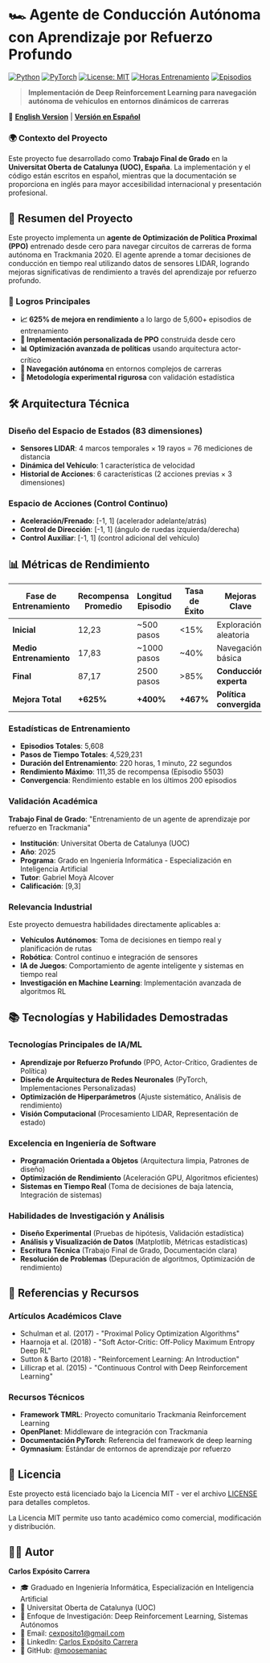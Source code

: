 # 🏎️ Agente de Conducción Autónoma con Aprendizaje por Refuerzo Profundo

[![Python](https://img.shields.io/badge/python-v3.8+-blue.svg)](https://www.python.org/downloads/)
[![PyTorch](https://img.shields.io/badge/PyTorch-v1.9+-red.svg)](https://pytorch.org/)
[![License: MIT](https://img.shields.io/badge/License-MIT-yellow.svg)](https://opensource.org/licenses/MIT)
[![Horas Entrenamiento](https://img.shields.io/badge/Horas%20Entrenamiento-220+-green.svg)]()
[![Episodios](https://img.shields.io/badge/Episodios-5600+-brightgreen.svg)]()

> **Implementación de Deep Reinforcement Learning para navegación autónoma de vehículos en entornos dinámicos de carreras**

📖 **[English Version](README.md)** | **[Versión en Español](README_ES.md)**

### 🌍 Contexto del Proyecto
Este proyecto fue desarrollado como **Trabajo Final de Grado** en la **Universitat Oberta de Catalunya (UOC), España**. La implementación y el código están escritos en español, mientras que la documentación se proporciona en inglés para mayor accesibilidad internacional y presentación profesional.

## 🚀 Resumen del Proyecto

Este proyecto implementa un **agente de Optimización de Política Proximal (PPO)** entrenado desde cero para navegar circuitos de carreras de forma autónoma en Trackmania 2020. El agente aprende a tomar decisiones de conducción en tiempo real utilizando datos de sensores LIDAR, logrando mejoras significativas de rendimiento a través del aprendizaje por refuerzo profundo.

### 🎯 Logros Principales
- **📈 625% de mejora en rendimiento** a lo largo de 5,600+ episodios de entrenamiento
- **🧠 Implementación personalizada de PPO** construida desde cero
- **📊 Optimización avanzada de políticas** usando arquitectura actor-crítico
- **🏁 Navegación autónoma** en entornos complejos de carreras
- **🔬 Metodología experimental rigurosa** con validación estadística

## 🛠️ Arquitectura Técnica

### Diseño del Espacio de Estados (83 dimensiones)
- **Sensores LIDAR**: 4 marcos temporales × 19 rayos = 76 mediciones de distancia
- **Dinámica del Vehículo**: 1 característica de velocidad
- **Historial de Acciones**: 6 características (2 acciones previas × 3 dimensiones)

### Espacio de Acciones (Control Continuo)
- **Aceleración/Frenado**: [-1, 1] (acelerador adelante/atrás)
- **Control de Dirección**: [-1, 1] (ángulo de ruedas izquierda/derecha)
- **Control Auxiliar**: [-1, 1] (control adicional del vehículo)

## 📊 Métricas de Rendimiento

| Fase de Entrenamiento | Recompensa Promedio | Longitud Episodio | Tasa de Éxito | Mejoras Clave |
|----------------------|--------------------|--------------------|---------------|---------------|
| **Inicial** | 12,23 | ~500 pasos | <15% | Exploración aleatoria |
| **Medio Entrenamiento** | 17,83 | ~1000 pasos | ~40% | Navegación básica |
| **Final** | 87,17 | 2500 pasos | >85% | **Conducción experta** |
| **Mejora Total** | **+625%** | **+400%** | **+467%** | **Política convergida** |

### Estadísticas de Entrenamiento
- **Episodios Totales**: 5,608
- **Pasos de Tiempo Totales**: 4,529,231
- **Duración del Entrenamiento**: 220 horas, 1 minuto, 22 segundos
- **Rendimiento Máximo**: 111,35 de recompensa (Episodio 5503)
- **Convergencia**: Rendimiento estable en los últimos 200 episodios

### Validación Académica
**Trabajo Final de Grado**: "Entrenamiento de un agente de aprendizaje por refuerzo en Trackmania"
- **Institución**: Universitat Oberta de Catalunya (UOC)
- **Año**: 2025
- **Programa**: Grado en Ingeniería Informática - Especialización en Inteligencia Artificial
- **Tutor**: Gabriel Moyà Alcover
- **Calificación**: [9,3]

### Relevancia Industrial
Este proyecto demuestra habilidades directamente aplicables a:
- **Vehículos Autónomos**: Toma de decisiones en tiempo real y planificación de rutas
- **Robótica**: Control continuo e integración de sensores
- **IA de Juegos**: Comportamiento de agente inteligente y sistemas en tiempo real
- **Investigación en Machine Learning**: Implementación avanzada de algoritmos RL

## 📚 Tecnologías y Habilidades Demostradas

### Tecnologías Principales de IA/ML
- **Aprendizaje por Refuerzo Profundo** (PPO, Actor-Crítico, Gradientes de Política)
- **Diseño de Arquitectura de Redes Neuronales** (PyTorch, Implementaciones Personalizadas)
- **Optimización de Hiperparámetros** (Ajuste sistemático, Análisis de rendimiento)
- **Visión Computacional** (Procesamiento LIDAR, Representación de estado)

### Excelencia en Ingeniería de Software
- **Programación Orientada a Objetos** (Arquitectura limpia, Patrones de diseño)
- **Optimización de Rendimiento** (Aceleración GPU, Algoritmos eficientes)
- **Sistemas en Tiempo Real** (Toma de decisiones de baja latencia, Integración de sistemas)

### Habilidades de Investigación y Análisis
- **Diseño Experimental** (Pruebas de hipótesis, Validación estadística)
- **Análisis y Visualización de Datos** (Matplotlib, Métricas estadísticas)
- **Escritura Técnica** (Trabajo Final de Grado, Documentación clara)
- **Resolución de Problemas** (Depuración de algoritmos, Optimización de rendimiento)

## 📖 Referencias y Recursos

### Artículos Académicos Clave
- Schulman et al. (2017) - "Proximal Policy Optimization Algorithms"
- Haarnoja et al. (2018) - "Soft Actor-Critic: Off-Policy Maximum Entropy Deep RL"
- Sutton & Barto (2018) - "Reinforcement Learning: An Introduction"
- Lillicrap et al. (2015) - "Continuous Control with Deep Reinforcement Learning"

### Recursos Técnicos
- **Framework TMRL**: Proyecto comunitario Trackmania Reinforcement Learning
- **OpenPlanet**: Middleware de integración con Trackmania
- **Documentación PyTorch**: Referencia del framework de deep learning
- **Gymnasium**: Estándar de entornos de aprendizaje por refuerzo

## 📄 Licencia

Este proyecto está licenciado bajo la Licencia MIT - ver el archivo [LICENSE](LICENSE) para detalles completos.

La Licencia MIT permite uso tanto académico como comercial, modificación y distribución.

## 👨‍💻 Autor

**Carlos Expósito Carrera**
- 🎓 Graduado en Ingeniería Informática, Especialización en Inteligencia Artificial
- 🏫 Universitat Oberta de Catalunya (UOC)
- 🔬 Enfoque de Investigación: Deep Reinforcement Learning, Sistemas Autónomos
- 📧 Email: [cexposito1@gmail.com](mailto:cexposito1@gmail.com)
- 💼 LinkedIn: [Carlos Expósito Carrera](https://www.linkedin.com/in/carlos-exposito-carrera/)
- 🐙 GitHub: [@moosemaniac](https://github.com/moosemaniac)